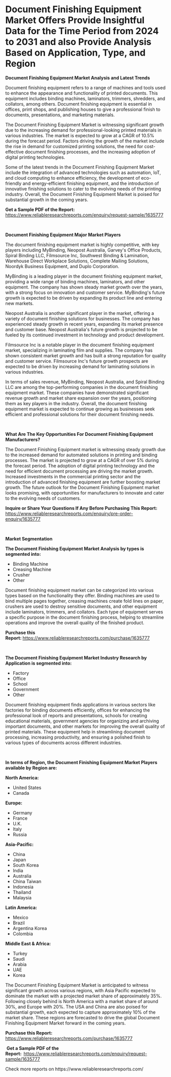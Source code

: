 <p><h1>Document Finishing Equipment Market Offers Provide Insightful Data for the Time Period from 2024 to 2031 and also Provide Analysis Based on Application, Type, and Region</h1></p><p><strong>Document Finishing Equipment Market Analysis and Latest Trends</strong></p>
<p><p>Document finishing equipment refers to a range of machines and tools used to enhance the appearance and functionality of printed documents. This equipment includes binding machines, laminators, trimmers, shredders, and collators, among others. Document finishing equipment is essential in offices, print shops, and publishing houses to give a professional finish to documents, presentations, and marketing materials.</p><p>The Document Finishing Equipment Market is witnessing significant growth due to the increasing demand for professional-looking printed materials in various industries. The market is expected to grow at a CAGR of 10.5% during the forecast period. Factors driving the growth of the market include the rise in demand for customized printing solutions, the need for cost-effective document finishing processes, and the increasing adoption of digital printing technologies.</p><p>Some of the latest trends in the Document Finishing Equipment Market include the integration of advanced technologies such as automation, IoT, and cloud computing to enhance efficiency, the development of eco-friendly and energy-efficient finishing equipment, and the introduction of innovative finishing solutions to cater to the evolving needs of the printing industry. Overall, the Document Finishing Equipment Market is poised for substantial growth in the coming years.</p></p>
<p><strong>Get a Sample PDF of the Report:&nbsp;</strong> <a href="https://www.reliableresearchreports.com/enquiry/request-sample/1635777">https://www.reliableresearchreports.com/enquiry/request-sample/1635777</a></p>
<p>&nbsp;</p>
<p><strong>Document Finishing Equipment Major Market Players</strong></p>
<p><p>The document finishing equipment market is highly competitive, with key players including MyBinding, Neopost Australia, Garvey's Office Products, Spiral Binding LLC, Filmsource Inc, Southwest Binding & Lamination, Warehouse Direct Workplace Solutions, Complete Mailing Solutions, Noordyk Business Equipment, and Duplo Corporation. </p><p>MyBinding is a leading player in the document finishing equipment market, providing a wide range of binding machines, laminators, and other equipment. The company has shown steady market growth over the years, with a strong focus on innovation and customer service. MyBinding's future growth is expected to be driven by expanding its product line and entering new markets.</p><p>Neopost Australia is another significant player in the market, offering a variety of document finishing solutions for businesses. The company has experienced steady growth in recent years, expanding its market presence and customer base. Neopost Australia's future growth is projected to be fueled by its continued investment in technology and product development.</p><p>Filmsource Inc is a notable player in the document finishing equipment market, specializing in laminating film and supplies. The company has shown consistent market growth and has built a strong reputation for quality and customer service. Filmsource Inc's future growth prospects are expected to be driven by increasing demand for laminating solutions in various industries.</p><p>In terms of sales revenue, MyBinding, Neopost Australia, and Spiral Binding LLC are among the top-performing companies in the document finishing equipment market. These companies have demonstrated significant revenue growth and market share expansion over the years, positioning them as key players in the industry. Overall, the document finishing equipment market is expected to continue growing as businesses seek efficient and professional solutions for their document finishing needs.</p></p>
<p>&nbsp;</p>
<p><strong>What Are The Key Opportunities For Document Finishing Equipment Manufacturers?</strong></p>
<p><p>The Document Finishing Equipment market is witnessing steady growth due to the increased demand for automated solutions in printing and binding processes. The market is projected to grow at a CAGR of over 5% during the forecast period. The adoption of digital printing technology and the need for efficient document processing are driving the market growth. Increased investments in the commercial printing sector and the introduction of advanced finishing equipment are further boosting market growth. The future outlook for the Document Finishing Equipment market looks promising, with opportunities for manufacturers to innovate and cater to the evolving needs of customers.</p></p>
<p><strong>Inquire or Share Your Questions If Any Before Purchasing This Report:</strong> <a href="https://www.reliableresearchreports.com/enquiry/pre-order-enquiry/1635777">https://www.reliableresearchreports.com/enquiry/pre-order-enquiry/1635777</a></p>
<p>&nbsp;</p>
<p><strong>Market Segmentation</strong></p>
<p><strong>The Document Finishing Equipment Market Analysis by types is segmented into:</strong></p>
<p><ul><li>Binding Machine</li><li>Creasing Machine</li><li>Crusher</li><li>Other</li></ul></p>
<p><p>Document finishing equipment market can be categorized into various types based on the functionality they offer. Binding machines are used to bind multiple pages together, creasing machines create fold lines on paper, crushers are used to destroy sensitive documents, and other equipment include laminators, trimmers, and collators. Each type of equipment serves a specific purpose in the document finishing process, helping to streamline operations and improve the overall quality of the finished product.</p></p>
<p><strong>Purchase this Report:&nbsp;</strong><a href="https://www.reliableresearchreports.com/purchase/1635777">https://www.reliableresearchreports.com/purchase/1635777</a></p>
<p>&nbsp;</p>
<p><strong>The Document Finishing Equipment Market Industry Research by Application is segmented into:</strong></p>
<p><ul><li>Factory</li><li>Office</li><li>School</li><li>Government</li><li>Other</li></ul></p>
<p><p>Document finishing equipment finds applications in various sectors like factories for binding documents efficiently, offices for enhancing the professional look of reports and presentations, schools for creating educational materials, government agencies for organizing and archiving important documents, and other markets for improving the overall quality of printed materials. These equipment help in streamlining document processing, increasing productivity, and ensuring a polished finish to various types of documents across different industries.</p></p>
<p>&nbsp;</p>
<p><strong>In terms of Region, the Document Finishing Equipment Market Players available by Region are:</strong></p>
<p>
    <p> <strong> North America: </strong>
        <ul>
            <li>United States</li>
            <li>Canada</li>
        </ul>
        </p> 
    <p> <strong> Europe: </strong>
        <ul>
            <li>Germany</li>
            <li>France</li>
            <li>U.K.</li>
            <li>Italy</li>
            <li>Russia</li>
        </ul>
        </p> 
    <p> <strong> Asia-Pacific: </strong>
        <ul>
            <li>China</li>
            <li>Japan</li>
            <li>South Korea</li>
            <li>India</li>
            <li>Australia</li>
            <li>China Taiwan</li>
            <li>Indonesia</li>
            <li>Thailand</li>
            <li>Malaysia</li>
        </ul>
        </p> 
    <p> <strong> Latin America: </strong>
        <ul>
            <li>Mexico</li>
            <li>Brazil</li>
            <li>Argentina Korea</li>
            <li>Colombia</li>
        </ul>
        </p> 
    <p> <strong> Middle East & Africa: </strong>
        <ul>
            <li>Turkey</li>
            <li>Saudi</li>
            <li>Arabia</li>
            <li>UAE</li>
            <li>Korea</li>
        </ul>
    </p>
    </p>
<p><p>The Document Finishing Equipment Market is anticipated to witness significant growth across various regions, with Asia Pacific expected to dominate the market with a projected market share of approximately 35%. Following closely behind is North America with a market share of around 30%, and Europe with 20%. The USA and China are also poised for substantial growth, each expected to capture approximately 10% of the market share. These regions are forecasted to drive the global Document Finishing Equipment Market forward in the coming years.</p></p>
<p><strong>Purchase this Report: </strong><a href="https://www.reliableresearchreports.com/purchase/1635777">https://www.reliableresearchreports.com/purchase/1635777</a></p>
<p>&nbsp;<strong>Get a Sample PDF of the Report:&nbsp;&nbsp;</strong><a href="https://www.reliableresearchreports.com/enquiry/request-sample/1635777">https://www.reliableresearchreports.com/enquiry/request-sample/1635777</a></p>
<p><strong></strong></p>
<p>Check more reports on https://www.reliableresearchreports.com/</p>